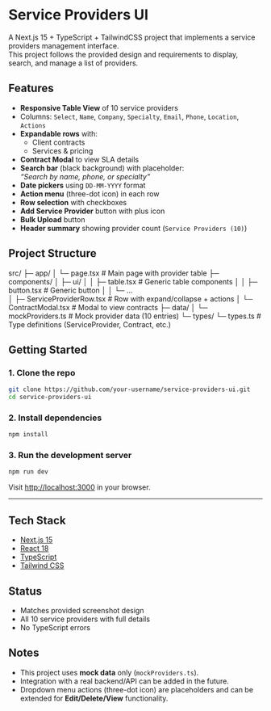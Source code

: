 # Service Providers UI

A Next.js 15 + TypeScript + TailwindCSS project that implements a service providers management interface.  
This project follows the provided design and requirements to display, search, and manage a list of providers.

## Features

- **Responsive Table View** of 10 service providers
- Columns: `Select`, `Name`, `Company`, `Specialty`, `Email`, `Phone`, `Location`, `Actions`
- **Expandable rows** with:
  - Client contracts
  - Services & pricing
- **Contract Modal** to view SLA details
- **Search bar** (black background) with placeholder:  
  _“Search by name, phone, or specialty”_
- **Date pickers** using `DD-MM-YYYY` format
- **Action menu** (three-dot icon) in each row
- **Row selection** with checkboxes
- **Add Service Provider** button with plus icon
- **Bulk Upload** button
- **Header summary** showing provider count (`Service Providers (10)`)

## Project Structure

src/
 ├─ app/
 │   └─ page.tsx          # Main page with provider table
 ├─ components/
 │   ├─ ui/
 │   │   ├─ table.tsx     # Generic table components
 │   │   ├─ button.tsx    # Generic button
 │   │   └─ ...          
 │   ├─ ServiceProviderRow.tsx  # Row with expand/collapse + actions
 │   └─ ContractModal.tsx       # Modal to view contracts
 ├─ data/
 │   └─ mockProviders.ts  # Mock provider data (10 entries)
 └─ types/
     └─ types.ts          # Type definitions (ServiceProvider, Contract, etc.)

## Getting Started

### 1. Clone the repo
```bash
git clone https://github.com/your-username/service-providers-ui.git
cd service-providers-ui
```

### 2. Install dependencies
```bash
npm install
```

### 3. Run the development server
```bash
npm run dev
```

Visit [http://localhost:3000](http://localhost:3000) in your browser.

---

## Tech Stack

- [Next.js 15](https://nextjs.org/)
- [React 18](https://reactjs.org/)
- [TypeScript](https://www.typescriptlang.org/)
- [Tailwind CSS](https://tailwindcss.com/)

## Status

- Matches provided screenshot design
- All 10 service providers with full details
- No TypeScript errors

## Notes

- This project uses **mock data** only (`mockProviders.ts`).  
- Integration with a real backend/API can be added in the future.  
- Dropdown menu actions (three-dot icon) are placeholders and can be extended for **Edit/Delete/View** functionality.
